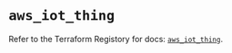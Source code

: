 # `aws_iot_thing`

Refer to the Terraform Registory for docs: [`aws_iot_thing`](https://registry.terraform.io/providers/hashicorp/aws/4.65.0/docs/resources/iot_thing).
